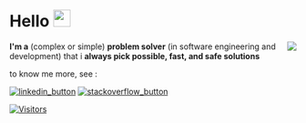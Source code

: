 [linkedin_button]: https://img.shields.io/badge/linkedin-%230077B5.svg?style=for-the-badge&logo=linkedin&logoColor=white
[linkendin_url]: https://www.linkedin.com/in/albasyir/ "Linked In"

[stackoverflow_button]: https://img.shields.io/badge/Stack_Overflow-FE7A16?style=for-the-badge&logo=stack-overflow&logoColor=white
[stackoverflow_url]: https://stackoverflow.com/users/8314878/abdul-aziz-al-basyir "Stackoverflow"

# Hello <img height='30' src="https://raw.githubusercontent.com/MartinHeinz/MartinHeinz/master/wave.gif">

<img align="right" src="https://github-readme-streak-stats.herokuapp.com?user=albasyir&theme=vue&hide_border=true"></img>

**I'm a** (complex or simple) **problem solver** (in software engineering and development) that i **always pick possible, fast, and safe solutions**

to know me more, see : 

[![linkedin_button]][linkendin_url]
[![stackoverflow_button]][stackoverflow_url]


[![Visitors](https://api.visitorbadge.io/api/visitors?path=albasyir%2Falbasyir&labelColor=%23697689&countColor=%23dce775)](https://visitorbadge.io/status?path=albasyir%2Falbasyir)




